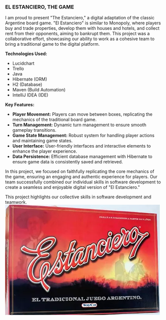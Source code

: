 ### EL ESTANCIERO, THE GAME

I am proud to present "The Estanciero," a digital adaptation of the classic Argentine board game. "El Estanciero" is
similar to Monopoly, where players buy and trade properties, develop them with houses and hotels, and collect rent from
their opponents, aiming to bankrupt them. This project was a collaborative effort, showcasing our ability to work as a
cohesive team to bring a traditional game to the digital platform.

**Technologies Used:**
- Lucidchart
- Trello
- Java
- Hibernate (ORM)
- H2 (Database)
- Maven (Build Automation)
- IntelliJ IDEA (IDE)

**Key Features:**

- **Player Movement:** Players can move between boxes, replicating the mechanics of the traditional board game.
- **Turn Management:** Dynamic turn management to ensure smooth gameplay transitions.
- **Game State Management:** Robust system for handling player actions and maintaining game states.
- **User Interface:** User-friendly interfaces and interactive elements to enhance the player experience.
- **Data Persistence:** Efficient database management with Hibernate to ensure game data is consistently saved and
  retrieved.

In this project, we focused on faithfully replicating the core mechanics of the game, ensuring an engaging and authentic
experience for players. Our team successfully combined our individual skills in software development to create a
seamless and enjoyable digital version of "El Estanciero."

This project highlights our collective skills in software development and teamwork.
![img.png](./docs/_images/img.png)
